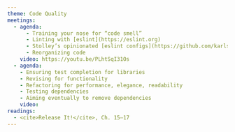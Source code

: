 ```yaml
---
theme: Code Quality
meetings:
  - agenda:
      - Training your nose for “code smell”
      - Linting with [eslint](https://eslint.org)
      - Stolley’s opinionated [eslint configs](https://github.com/karlstolley/eslint-config)
      - Reorganizing code
    video: https://youtu.be/PLhtSqI31Os
  - agenda:
    - Ensuring test completion for libraries
    - Revising for functionality
    - Refactoring for performance, elegance, readability
    - Testing dependencies
    - Aiming eventually to remove dependencies
    video:
readings:
  - <cite>Release It!</cite>, Ch. 15–17
---
```

